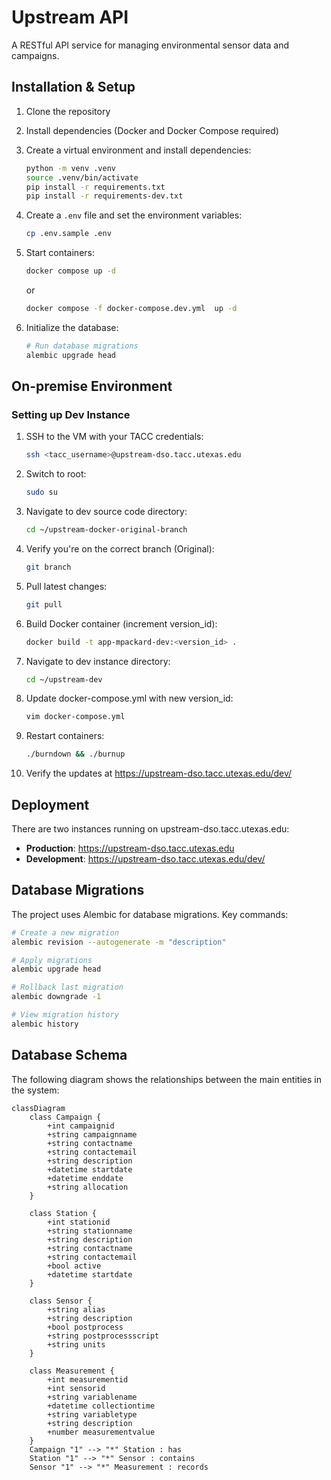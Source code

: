 # Upstream API

A RESTful API service for managing environmental sensor data and campaigns.

## Installation & Setup

1. Clone the repository
2. Install dependencies (Docker and Docker Compose required)
3. Create a virtual environment and install dependencies:
   ```bash
   python -m venv .venv
   source .venv/bin/activate
   pip install -r requirements.txt
   pip install -r requirements-dev.txt
   ```
4. Create a `.env` file and set the environment variables:
   ```bash
   cp .env.sample .env
   ```
5. Start containers:

   ```bash
   docker compose up -d
   ```

   or

   ```bash
   docker compose -f docker-compose.dev.yml  up -d
   ```

6. Initialize the database:
   ```bash
   # Run database migrations
   alembic upgrade head
   ```

## On-premise Environment

### Setting up Dev Instance

1. SSH to the VM with your TACC credentials:

   ```bash
   ssh <tacc_username>@upstream-dso.tacc.utexas.edu
   ```

2. Switch to root:

   ```bash
   sudo su
   ```

3. Navigate to dev source code directory:

   ```bash
   cd ~/upstream-docker-original-branch
   ```

4. Verify you're on the correct branch (Original):

   ```bash
   git branch
   ```

5. Pull latest changes:

   ```bash
   git pull
   ```

6. Build Docker container (increment version_id):

   ```bash
   docker build -t app-mpackard-dev:<version_id> .
   ```

7. Navigate to dev instance directory:

   ```bash
   cd ~/upstream-dev
   ```

8. Update docker-compose.yml with new version_id:

   ```bash
   vim docker-compose.yml
   ```

9. Restart containers:

   ```bash
   ./burndown && ./burnup
   ```

10. Verify the updates at https://upstream-dso.tacc.utexas.edu/dev/

## Deployment

There are two instances running on upstream-dso.tacc.utexas.edu:

- **Production**: https://upstream-dso.tacc.utexas.edu
- **Development**: https://upstream-dso.tacc.utexas.edu/dev/

## Database Migrations

The project uses Alembic for database migrations. Key commands:

```bash
# Create a new migration
alembic revision --autogenerate -m "description"

# Apply migrations
alembic upgrade head

# Rollback last migration
alembic downgrade -1

# View migration history
alembic history
```

## Database Schema

The following diagram shows the relationships between the main entities in the system:

```mermaid
classDiagram
    class Campaign {
        +int campaignid
        +string campaignname
        +string contactname
        +string contactemail
        +string description
        +datetime startdate
        +datetime enddate
        +string allocation
    }

    class Station {
        +int stationid
        +string stationname
        +string description
        +string contactname
        +string contactemail
        +bool active
        +datetime startdate
    }

    class Sensor {
        +string alias
        +string description
        +bool postprocess
        +string postprocessscript
        +string units
    }

    class Measurement {
        +int measurementid
        +int sensorid
        +string variablename
        +datetime collectiontime
        +string variabletype
        +string description
        +number measurementvalue
    }
    Campaign "1" --> "*" Station : has
    Station "1" --> "*" Sensor : contains
    Sensor "1" --> "*" Measurement : records
```
